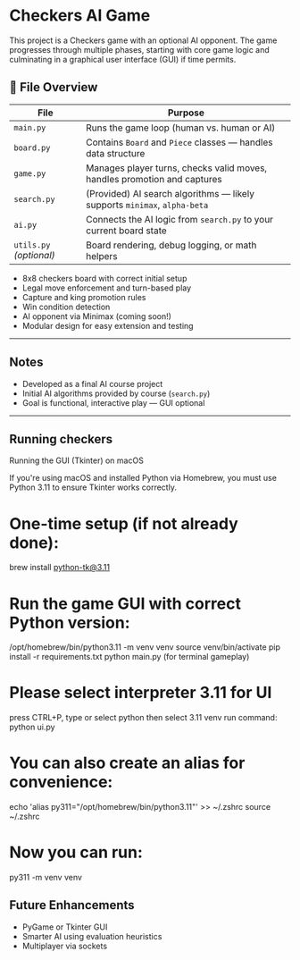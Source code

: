 # Checkers AI Game

This project is a Checkers game with an optional AI opponent. The game progresses through multiple phases, starting with core game logic and culminating in a graphical user interface (GUI) if time permits.


## 📁 File Overview

| File           | Purpose                                                                 |
|----------------|-------------------------------------------------------------------------|
| `main.py`      | Runs the game loop (human vs. human or AI)                              |
| `board.py`     | Contains `Board` and `Piece` classes — handles data structure           |
| `game.py`      | Manages player turns, checks valid moves, handles promotion and captures |
| `search.py`    | (Provided) AI search algorithms — likely supports `minimax`, `alpha-beta` |
| `ai.py`        | Connects the AI logic from `search.py` to your current board state      |
| `utils.py` *(optional)* | Board rendering, debug logging, or math helpers                |

- 8x8 checkers board with correct initial setup
- Legal move enforcement and turn-based play
- Capture and king promotion rules
- Win condition detection
- AI opponent via Minimax (coming soon!)
- Modular design for easy extension and testing

---

## Notes

- Developed as a final AI course project
- Initial AI algorithms provided by course (`search.py`)
- Goal is functional, interactive play — GUI optional

---
## Running checkers
Running the GUI (Tkinter) on macOS

If you're using macOS and installed Python via Homebrew, you must use Python 3.11 to ensure Tkinter works correctly.
# One-time setup (if not already done):
brew install python-tk@3.11
# Run the game GUI with correct Python version:
/opt/homebrew/bin/python3.11 -m venv venv
source venv/bin/activate
pip install -r requirements.txt
python main.py (for terminal gameplay)
# Please select interpreter 3.11 for UI
press CTRL+P, type or select python
then select 3.11 venv
run command: python ui.py
# You can also create an alias for convenience:
echo 'alias py311="/opt/homebrew/bin/python3.11"' >> ~/.zshrc
source ~/.zshrc

# Now you can run:
py311 -m venv venv

## Future Enhancements

- PyGame or Tkinter GUI
- Smarter AI using evaluation heuristics
- Multiplayer via sockets
